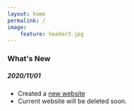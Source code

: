 ```yaml
---
layout: home
permalink: /
image:
    feature: header3.jpg
---
```



### What's New

##### 2020/11/01
* Created a [new website](https://mizuki-ishida.webflow.io/)
* Current website will be deleted soon. 



